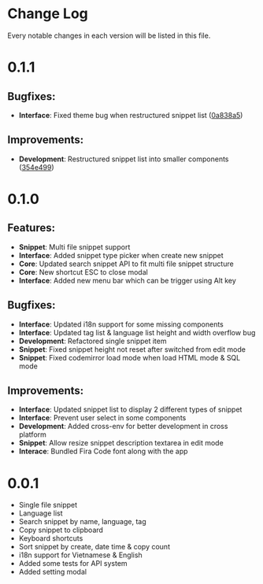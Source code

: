 # Change Log
Every notable changes in each version will be listed in this file.
# 0.1.1
## Bugfixes:
- **Interface**: Fixed theme bug when restructured snippet list ([0a838a5](https://github.com/ZeroX-DG/SnippetStore/commit/0a838a5))
## Improvements:
- **Development**: Restructured snippet list into smaller components ([354e499](https://github.com/ZeroX-DG/SnippetStore/commit/354e499))

# 0.1.0
## Features:
- **Snippet**: Multi file snippet support
- **Interface**: Added snippet type picker when create new snippet
- **Core**: Updated search snippet API to fit multi file snippet structure
- **Core**: New shortcut ESC to close modal
- **Interface**: Added new menu bar which can be trigger using Alt key
## Bugfixes:
- **Interface**: Updated i18n support for some missing components
- **Interface**: Updated tag list & language list height and width overflow bug
- **Development**: Refactored single snippet item
- **Snippet**: Fixed snippet height not reset after switched from edit mode
- **Snippet**: Fixed codemirror load mode when load HTML mode & SQL mode
## Improvements:
- **Interface**: Updated snippet list to display 2 different types of snippet
- **Interface**: Prevent user select in some components
- **Development**: Added cross-env for better development in cross platform
- **Snippet**: Allow resize snippet description textarea in edit mode
- **Interace**: Bundled Fira Code font along with the app

# 0.0.1
- Single file snippet
- Language list
- Search snippet by name, language, tag
- Copy snippet to clipboard
- Keyboard shortcuts
- Sort snippet by create, date time & copy count
- i18n support for Vietnamese & English
- Added some tests for API system
- Added setting modal